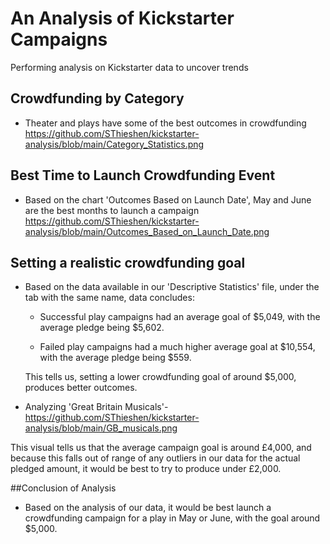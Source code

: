 # An Analysis of Kickstarter Campaigns
Performing analysis on Kickstarter data to uncover trends

## Crowdfunding by Category
* Theater and plays have some of the best outcomes in crowdfunding
https://github.com/SThieshen/kickstarter-analysis/blob/main/Category_Statistics.png

## Best Time to Launch Crowdfunding Event

* Based on the chart 'Outcomes Based on Launch Date', May and June are the best months to launch a campaign
  https://github.com/SThieshen/kickstarter-analysis/blob/main/Outcomes_Based_on_Launch_Date.png

## Setting a realistic crowdfunding goal

  * Based on the data available in our 'Descriptive Statistics' file, under the tab with the same name, data concludes:
  
    - Successful play campaigns had an average goal of $5,049, with the average pledge being $5,602.
      
    - Failed play campaigns had a much higher average goal at $10,554, with the average pledge being $559.

    This tells us, setting a lower crowdfunding goal of around $5,000, produces better outcomes.
    
    

  - Analyzing 'Great Britain Musicals'- https://github.com/SThieshen/kickstarter-analysis/blob/main/GB_musicals.png
        
   This visual tells us that the average campaign goal is around £4,000, and because this falls out of range of any outliers in our data for the actual pledged amount, it would be best to try to produce under £2,000.
   
   
   
##Conclusion of Analysis

  * Based on the analysis of our data, it would be best launch a crowdfunding campaign for a play in May or June, with the goal around $5,000.
